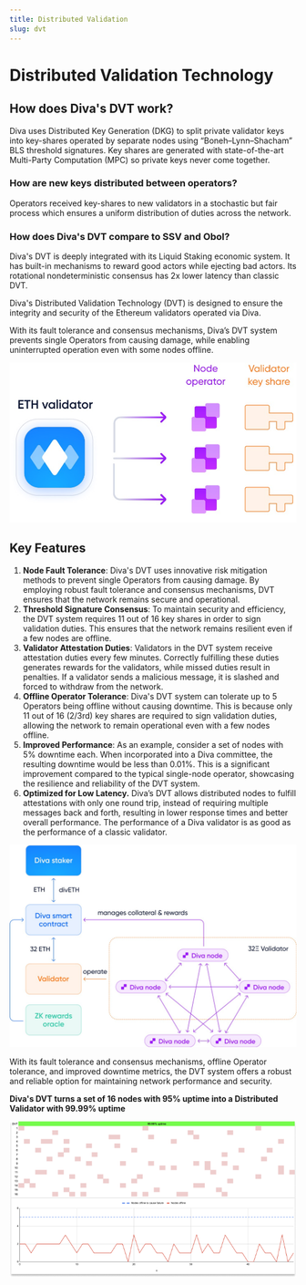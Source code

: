 ```yaml
---
title: Distributed Validation
slug: dvt
---
```


# Distributed Validation Technology

## How does Diva's DVT work?

Diva uses Distributed Key Generation (DKG) to split private validator keys into key-shares operated by separate nodes using “Boneh–Lynn–Shacham” BLS threshold signatures. Key shares are generated with state-of-the-art Multi-Party Computation (MPC) so private keys never come together.


### How are new keys distributed between operators?

Operators received key-shares to new validators in a stochastic but fair process which ensures a uniform distribution of duties across the network. 


### How does Diva's DVT compare to SSV and Obol?

Diva's DVT is deeply integrated with its Liquid Staking economic system. It has built-in mechanisms to reward good actors while ejecting bad actors. Its rotational nondeterministic consensus has 2x lower latency than classic DVT. 

Diva's Distributed Validation Technology (DVT) is designed to ensure the integrity and security of the Ethereum validators operated via Diva.

With its fault tolerance and consensus mechanisms, Diva’s DVT system prevents single Operators from causing damage, while enabling uninterrupted operation even with some nodes offline.

![DVT splitting keys](img/dvt-1.png)

## Key Features

1. **Node Fault Tolerance**: Diva's DVT uses innovative risk mitigation methods to prevent single Operators from causing damage. By employing robust fault tolerance and consensus mechanisms, DVT ensures that the network remains secure and operational.
2. **Threshold Signature Consensus**: To maintain security and efficiency, the DVT system requires 11 out of 16 key shares in order to sign validation duties. This ensures that the network remains resilient even if a few nodes are offline.
3. **Validator Attestation Duties**: Validators in the DVT system receive attestation duties every few minutes. Correctly fulfilling these duties generates rewards for the validators, while missed duties result in penalties. If a validator sends a malicious message, it is slashed and forced to withdraw from the network.
4. **Offline Operator Tolerance**: Diva's DVT system can tolerate up to 5 Operators being offline without causing downtime. This is because only 11 out of 16 (2/3rd) key shares are required to sign validation duties, allowing the network to remain operational even with a few nodes offline.
5. **Improved Performance**: As an example, consider a set of nodes with 5% downtime each. When incorporated into a Diva committee, the resulting downtime would be less than 0.01%. This is a significant improvement compared to the typical single-node operator, showcasing the resilience and reliability of the DVT system.
6. **Optimized for Low Latency.** Diva’s DVT allows distributed nodes to fulfill attestations with only one round trip, instead of requiring multiple messages back and forth, resulting in lower response times and better overall performance. The performance of a Diva validator is as good as the performance of a classic validator.

<div style={{textAlign: 'center'}}>

![DVT architecture](img/dvt-2.png)
</div>

With its fault tolerance and consensus mechanisms, offline Operator tolerance, and improved downtime metrics, the DVT system offers a robust and reliable option for maintaining network performance and security.

**Diva's DVT turns a set of 16 nodes with 95% uptime into a Distributed Validator with 99.99% uptime**

![DVT architecture](img/dvt-uptime-improvement.png)

